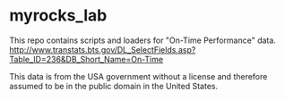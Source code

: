# myrocks_lab
This repo contains scripts and loaders for "On-Time Performance" data. http://www.transtats.bts.gov/DL_SelectFields.asp?Table_ID=236&DB_Short_Name=On-Time

This data is from the USA government without a license and therefore assumed to be in the public domain in the United States.
